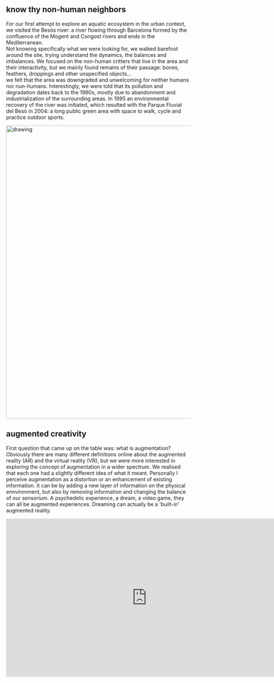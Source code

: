 ## know thy non-human neighbors  
For our first attempt to explore an aquatic ecosystem in the urban context, we visited the Besòs river: a river flowing through Barcelona formed by the confluence of the Mogent and Congost rivers and ends in the Mediterranean.  
Not knowing specifically what we were looking for, we walked barefoot around the site, trying understand the dynamics, the balances and imbalances. We focused on the non-human critters that live in the area and their interactivity, but we mainly found remains of their passage: bones, feathers, droppings and other unspecified objects...  
we felt that the area was downgraded and unwelcoming for neither humans nor nun-humans. Interestingly, we were told that its pollution and degradation dates back to the 1960s, mostly due to abandonment and industrialization of the surrounding areas. In 1995 an environmental recovery of the river was initiated, which resulted with the Parque Fluvial del Besò in 2004: a long public green area with space to walk, cycle and practice outdoor sports.  

<img src="../besoscutout.jpg" alt="drawing" width="800" />  

## augmented creativity  
First question that came up on the table was: what is augmentation?  
Obviously there are many different definitions online about the augmented reality (AR) and the virtual reality (VR), but we were more interested in exploring the concept of augmentation in a wider spectrum. We realised that each one had a slightly different idea of what it meant. Personally I perceive augmentation as a distortion or an enhancement of existing information. It can be by adding a new layer of information on the physical ennvironment, but also by removing information and changing the balance of our sensorium. A psychedelic experience, a dream, a video game, they can all be augmented experiences. Dreaming can actually be a 'built-in' augmented reality.  


<iframe width="768" height="432" src="https://miro.com/app/live-embed/uXjVPKy90dM=/?moveToViewport=-2180,-4534,9039,5864&embedId=74568064000" frameborder="0" scrolling="no" allowfullscreen></iframe>
